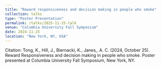 ```yaml
---
title: "Reward responsiveness and decision making in people who smoke"
collection: talks
type: "Poster Presentation"
permalink: /talks/2025-11-25-talk
venue: "Columbia University Fall Symposium"
date: 2024-11-25
location: "New York, NY, USA"
---
```


Citation: Tong, K., Hill, J., Biernacki, K., Janes,. A. C. (2024, October 25). Reward Responsiveness and decision making in people who smoke. Poster presented at Columbia University Fall Symposium, New York, NY.
